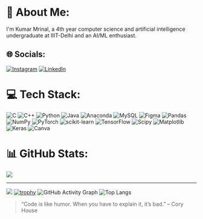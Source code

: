 # 💫 About Me:
I'm Kumar Mrinal, a 4th year computer science and artificial intelligence undergraduate at IIIT-Delhi and an AI/ML enthusiast.


## 🌐 Socials:
[![Instagram](https://img.shields.io/badge/Instagram-%23E4405F.svg?logo=Instagram&logoColor=white)](https://www.instagram.com/mrinalnotmrinal/?hl=en) [![LinkedIn](https://img.shields.io/badge/LinkedIn-%230077B5.svg?logo=linkedin&logoColor=white)](https://www.linkedin.com/in/kumar-mrinal-840a55297/) 

# 💻 Tech Stack:
![C](https://img.shields.io/badge/c-%2300599C.svg?style=flat&logo=c&logoColor=white) ![C++](https://img.shields.io/badge/c++-%2300599C.svg?style=flat&logo=c%2B%2B&logoColor=white) ![Python](https://img.shields.io/badge/python-3670A0?style=flat&logo=python&logoColor=ffdd54) ![Java](https://img.shields.io/badge/java-%23ED8B00.svg?style=flat&logo=openjdk&logoColor=white) ![Anaconda](https://img.shields.io/badge/Anaconda-%2344A833.svg?style=flat&logo=anaconda&logoColor=white) ![MySQL](https://img.shields.io/badge/mysql-%2300000f.svg?style=flat&logo=mysql&logoColor=white) ![Figma](https://img.shields.io/badge/figma-%23F24E1E.svg?style=flat&logo=figma&logoColor=white) ![Pandas](https://img.shields.io/badge/pandas-%23150458.svg?style=flat&logo=pandas&logoColor=white) ![NumPy](https://img.shields.io/badge/numpy-%23013243.svg?style=flat&logo=numpy&logoColor=white) ![PyTorch](https://img.shields.io/badge/PyTorch-%23EE4C2C.svg?style=flat&logo=PyTorch&logoColor=white) ![scikit-learn](https://img.shields.io/badge/scikit--learn-%23F7931E.svg?style=flat&logo=scikit-learn&logoColor=white) ![TensorFlow](https://img.shields.io/badge/TensorFlow-%23FF6F00.svg?style=flat&logo=TensorFlow&logoColor=white) ![Scipy](https://img.shields.io/badge/SciPy-%230C55A5.svg?style=flat&logo=scipy&logoColor=%white) ![Matplotlib](https://img.shields.io/badge/Matplotlib-%23ffffff.svg?style=flat&logo=Matplotlib&logoColor=black) ![Keras](https://img.shields.io/badge/Keras-%23D00000.svg?style=flat&logo=Keras&logoColor=white) ![Canva](https://img.shields.io/badge/Canva-%2300C4CC.svg?style=flat&logo=Canva&logoColor=white)
# 📊 GitHub Stats:

![](https://github-readme-streak-stats.herokuapp.com/?user=mrinal22258&theme=great-gatsby&hide_border=true)<br/>


---
[![](https://visitcount.itsvg.in/api?id=mrinal22258&icon=1&color=12)](https://visitcount.itsvg.in)
[![trophy](https://github-profile-trophy.vercel.app/?username=mrinal22258&theme=radical&margin-w=10&margin-h=10)](https://github.com/ryo-ma/github-profile-trophy)
![GitHub Activity Graph](https://github-readme-activity-graph.vercel.app/graph?username=mrinal22258&bg_color=0f2d3d&color=1cadfb&line=1cadfb&point=ffffff&area=true&hide_border=true)
![Top Langs](https://github-readme-stats.vercel.app/api/top-langs/?username=mrinal22258&layout=compact&theme=gruvbox)
> “Code is like humor. When you have to explain it, it’s bad.” – Cory House

<!-- Proudly created with GPRM ( https://gprm.itsvg.in ) -->
